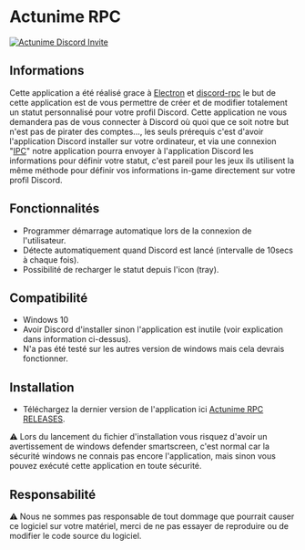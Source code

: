 # Actunime RPC
[![Actunime Discord Invite](https://img.shields.io/discord/940648714790400000?color=%237289DA&label=Discord&logo=discord&logoColor=white)](https://discord.gg/uQzXRbvMKq)

## Informations
Cette application a été réalisé grace à [Electron](https://www.electronjs.org/) et [discord-rpc](https://github.com/discord/discord-rpc) le but de cette application est de vous permettre de créer et de modifier totalement un statut personnalisé pour votre profil Discord. Cette application ne vous demandera pas de vous connecter à Discord où quoi que ce soit notre but n'est pas de pirater des comptes..., les seuls prérequis c'est d'avoir l'application Discord installer sur votre ordinateur, et via une connexion "[IPC](https://en.wikipedia.org/wiki/Inter-process_communication)" notre application pourra envoyer à l'application Discord les informations pour définir votre statut, c'est pareil pour les jeux ils utilisent la même méthode pour définir vos informations in-game directement sur votre profil Discord.

## Fonctionnalités
* Programmer démarrage automatique lors de la connexion de l'utilisateur.
* Détecte automatiquement quand Discord est lancé (intervalle de 10secs à chaque fois).
* Possibilité de recharger le statut depuis l'icon (tray).

## Compatibilité
* Windows 10
* Avoir Discord d'installer sinon l'application est inutile (voir explication dans information ci-dessus).
* N'a pas été testé sur les autres version de windows mais cela devrais fonctionner.

## Installation
* Téléchargez la dernier version de l'application ici [Actunime RPC RELEASES](https://github.com/Actunime/Actunime-RPC-Application/releases).

:warning: Lors du lancement du fichier d'installation vous risquez d'avoir un avertissement de windows defender smartscreen, c'est normal car la sécurité windows ne connais pas encore l'application, mais sinon vous pouvez exécuté cette application en toute sécurité.

## Responsabilité

:warning: Nous ne sommes pas responsable de tout dommage que pourrait causer ce logiciel sur votre matériel, merci de ne pas essayer de reproduire ou de modifier le code source du logiciel.